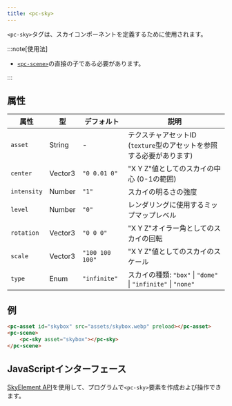 ```yaml
---
title: <pc-sky>
---
```


`<pc-sky>`タグは、スカイコンポーネントを定義するために使用されます。

:::note[使用法]

* [`<pc-scene>`](../pc-scene)の直接の子である必要があります。

:::

## 属性

<div className="attribute-table">

| 属性 | 型 | デフォルト | 説明 |
| --- | --- | --- | --- |
| `asset` | String | - | テクスチャアセットID (`texture`型のアセットを参照する必要があります) |
| `center` | Vector3 | `"0 0.01 0"` | "X Y Z"値としてのスカイの中心 (0-1の範囲) |
| `intensity` | Number | `"1"` | スカイの明るさの強度 |
| `level` | Number | `"0"` | レンダリングに使用するミップマップレベル |
| `rotation` | Vector3 | `"0 0 0"` | "X Y Z"オイラー角としてのスカイの回転 |
| `scale` | Vector3 | `"100 100 100"` | "X Y Z"値としてのスカイのスケール |
| `type` | Enum | `"infinite"` | スカイの種類: `"box"` \| `"dome"` \| `"infinite"` \| `"none"` |

</div>

## 例

```html
<pc-asset id="skybox" src="assets/skybox.webp" preload></pc-asset>
<pc-scene>
    <pc-sky asset="skybox"></pc-sky>
</pc-scene>
```

## JavaScriptインターフェース

[SkyElement API](https://api.playcanvas.com/web-components/classes/SkyElement.html)を使用して、プログラムで`<pc-sky>`要素を作成および操作できます。
